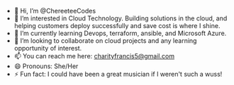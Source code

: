 - 👋 Hi, I’m @ChereeteeCodes
- 👀 I’m interested in Cloud Technology. Building solutions in the cloud, and helping customers deploy successfully and save cost is where I shine.
- 🌱 I’m currently learning Devops, terraform, ansible, and Microsoft Azure.
- 💞️ I’m looking to collaborate on cloud projects and any learning opportunity of interest.
- 📫 You can reach me here: charityfrancis5@gmail.com
- 😄 Pronouns: She/Her
- ⚡ Fun fact: I could have been a great musician if I weren't such a wuss!

<!---
ChereeteeCodes/ChereeteeCodes is a ✨ special ✨ repository because its `README.md` (this file) appears on your GitHub profile.
You can click the Preview link to take a look at your changes.
--->
